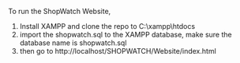 To run the ShopWatch Website,
1. Install XAMPP and clone the repo to C:\xampp\htdocs
2. import the shopwatch.sql to the XAMPP database, make sure the database name is shopwatch.sql
3. then go to http://localhost/SHOPWATCH/Website/index.html
